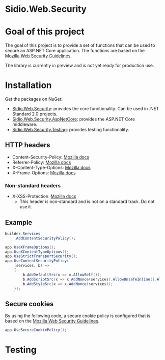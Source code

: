 # Sidio.Web.Security

# Goal of this project
The goal of this project is to provide a set of functions that can be used to secure an ASP.NET Core application.
The functions are based on the [Mozilla Web Security Guidelines](https://infosec.mozilla.org/guidelines/web_security).

The library is currently in preview and is not yet ready for production use.

# Installation
Get the packages on NuGet:
- [Sidio.Web.Security](https://www.nuget.org/packages/Sidio.Web.Security/): provides the core functionality. Can be used in .NET Standard 2.0 projects.
- [Sidio.Web.Security.AspNetCore](https://www.nuget.org/packages/Sidio.Web.Security.AspNetCore/): provides the ASP.NET Core middleware.
- [Sidio.Web.Security.Testing](https://www.nuget.org/packages/Sidio.Web.Security.AspNetCore.Mvc/): provides testing functionality.

## HTTP headers
- Content-Security-Policy: [Mozilla docs](https://developer.mozilla.org/en-US/docs/Web/HTTP/Headers/Content-Security-Policy)
- Referrer-Policy: [Mozilla docs](https://developer.mozilla.org/en-US/docs/Web/HTTP/Headers/Referrer-Policy)
- X-Content-Type-Options: [Mozilla docs](https://developer.mozilla.org/en-US/docs/Web/HTTP/Headers/X-Content-Type-Options)
- X-Frame-Options: [Mozilla docs](https://developer.mozilla.org/en-US/docs/Web/HTTP/Headers/X-Frame-Options)

### Non-standard headers
- X-XSS-Protection: [Mozilla docs](https://developer.mozilla.org/en-US/docs/Web/HTTP/Headers/X-XSS-Protection)
  - This header is non-standard and is not on a standard track. Do not use it.

## Example
```csharp
builder.Services
    .AddContentSecurityPolicy();
```

```csharp
app.UseXFrameOptions();
app.UseXContentTypeOptions();
app.UseStrictTransportSecurity();
app.UseContentSecurityPolicy(
    (services, b) =>
    {
        b.AddDefaultSrc(x => x.AllowSelf());
        b.AddScriptSrc(x => x.AddNonce(services).AllowUnsafeInline().AllowUrl("https://cdn.example.com"));
        b.AddStyleSrc(x => x.AddNonce(services));
    });
```

## Secure cookies
By using the following code, a secure cookie policy is configured that is based 
on the [Mozilla Web Security Guidelines](https://infosec.mozilla.org/guidelines/web_security).
```csharp
app.UseSecureCookiePolicy();
```

# Testing